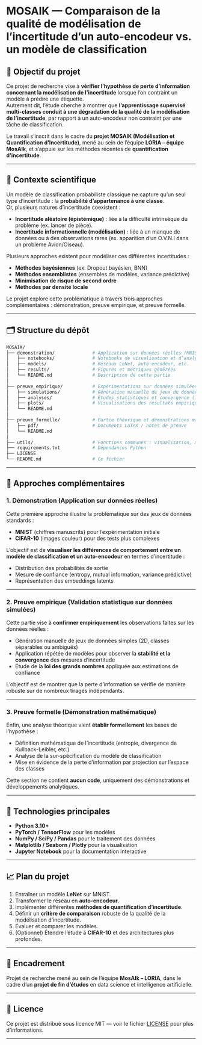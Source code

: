# MOSAIK — Comparaison de la qualité de modélisation de l’incertitude d’un auto-encodeur vs. un modèle de classification

## 🎯 Objectif du projet

Ce projet de recherche vise à **vérifier l’hypothèse de perte d’information concernant la modélisation de l’incertitude** lorsque l’on contraint un modèle à prédire une étiquette.  
Autrement dit, l’étude cherche à montrer que **l’apprentissage supervisé multi-classes conduit à une dégradation de la qualité de la modélisation de l’incertitude**, par rapport à un auto-encodeur non contraint par une tâche de classification.

Le travail s’inscrit dans le cadre du **projet MOSAIK (Modélisation et Quantification d’Incertitude)**, mené au sein de l’équipe **LORIA – équipe MosAIk**, et s’appuie sur les méthodes récentes de **quantification d’incertitude**.

---

## 🧠 Contexte scientifique

Un modèle de classification probabiliste classique ne capture qu’un seul type d’incertitude : la **probabilité d’appartenance à une classe**.  
Or, plusieurs natures d’incertitude coexistent :

- **Incertitude aléatoire (épistémique)** : liée à la difficulté intrinsèque du problème (ex. lancer de pièce).
- **Incertitude informationnelle (modélisation)** : liée à un manque de données ou à des observations rares (ex. apparition d’un O.V.N.I dans un problème Avion/Oiseau).

Plusieurs approches existent pour modéliser ces différentes incertitudes :
- **Méthodes bayésiennes** (ex. Dropout bayésien, BNN)
- **Méthodes ensemblistes** (ensembles de modèles, variance prédictive)
- **Minimisation de risque de second ordre**
- **Méthodes par densité locale**

Le projet explore cette problématique à travers trois approches complémentaires : démonstration, preuve empirique, et preuve formelle.

---

## 🗂️ Structure du dépôt

```bash
MOSAIK/
├── demonstration/              # Application sur données réelles (MNIST, CIFAR-10)
│   ├── notebooks/              # Notebooks de visualisation et d’analyse
│   ├── models/                 # Réseaux LeNet, auto-encodeur, etc.
│   ├── results/                # Figures et métriques générées
│   └── README.md               # Description de cette partie
│
├── preuve_empirique/           # Expérimentations sur données simulées
│   ├── simulations/            # Génération manuelle de jeux de données
│   ├── analyses/               # Études statistiques et convergence (loi des grands nombres)
│   ├── plots/                  # Visualisations des résultats empiriques
│   └── README.md
│
├── preuve_formelle/            # Partie théorique et démonstrations mathématiques
│   ├── pdf/                    # Documents LaTeX / notes de preuve
│   └── README.md
│
├── utils/                      # Fonctions communes : visualisation, métriques, incertitude
├── requirements.txt            # Dépendances Python
├── LICENSE
└── README.md                   # Ce fichier
```
---

## 🔬 Approches complémentaires

### 1. **Démonstration (Application sur données réelles)**

Cette première approche illustre la problématique sur des jeux de données standards :
- **MNIST** (chiffres manuscrits) pour l’expérimentation initiale
- **CIFAR-10** (images couleur) pour des tests plus complexes

L’objectif est de **visualiser les différences de comportement entre un modèle de classification et un auto-encodeur** en termes d’incertitude :
- Distribution des probabilités de sortie
- Mesure de confiance (entropy, mutual information, variance prédictive)
- Représentation des embeddings latents

---

### 2. **Preuve empirique (Validation statistique sur données simulées)**

Cette partie vise à **confirmer empiriquement** les observations faites sur les données réelles :
- Génération manuelle de jeux de données simples (2D, classes séparables ou ambiguës)
- Application répétée de modèles pour observer la **stabilité et la convergence** des mesures d’incertitude
- Étude de la **loi des grands nombres** appliquée aux estimations de confiance

L’objectif est de montrer que la perte d’information se vérifie de manière robuste sur de nombreux tirages indépendants.

---

### 3. **Preuve formelle (Démonstration mathématique)**

Enfin, une analyse théorique vient **établir formellement** les bases de l’hypothèse :
- Définition mathématique de l’incertitude (entropie, divergence de Kullback-Leibler, etc.)
- Analyse de la sur-spécification du modèle de classification
- Mise en évidence de la perte d’information par projection sur l’espace des classes

Cette section ne contient **aucun code**, uniquement des démonstrations et développements analytiques.

---

## 🧰 Technologies principales

- **Python 3.10+**
- **PyTorch / TensorFlow** pour les modèles
- **NumPy / SciPy / Pandas** pour le traitement des données
- **Matplotlib / Seaborn / Plotly** pour la visualisation
- **Jupyter Notebook** pour la documentation interactive

---

## 📈 Plan du projet

1. Entraîner un modèle **LeNet** sur MNIST.  
2. Transformer le réseau en **auto-encodeur**.  
3. Implémenter différentes **méthodes de quantification d’incertitude**.  
4. Définir un **critère de comparaison** robuste de la qualité de la modélisation d’incertitude.  
5. Évaluer et comparer les modèles.  
6. (Optionnel) Étendre l’étude à **CIFAR-10** et des architectures plus profondes.  

---

## 👥 Encadrement

Projet de recherche mené au sein de l’équipe **MosAIk – LORIA**, dans le cadre d’un **projet de fin d’études** en data science et intelligence artificielle.

---

## 📜 Licence

Ce projet est distribué sous licence MIT — voir le fichier [LICENSE](./LICENSE) pour plus d’informations.

---

